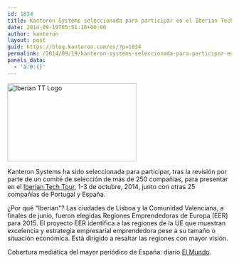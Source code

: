 ```yaml
---
id: 1834
title: Kanteron Systems seleccionada para participar en el Iberian Tech Tour
date: 2014-09-19T05:51:16+00:00
author: kanteron
layout: post
guid: https://blog.kanteron.com/es/?p=1834
permalink: /2014/09/19/kanteron-systems-seleccionada-para-participar-en-el-iberian-tech-tour/
panels_data:
  - 'a:0:{}'
---
```

[<img class="aligncenter" src="https://www.emprenemjunts.es/fotos/37506_foto1.png" alt="Iberian TT Logo" width="290" height="176" />](https://www.techtour.com/events/view.aspx?events_pages_id=2823)

Kanteron Systems ha sido seleccionada para participar, tras la revisión por parte de un comité de selección de más de 250 compañías, para presentar en el <a title="https://www.techtour.com/events/view.aspx?events_pages_id=2823" href="https://www.techtour.com/events/view.aspx?events_pages_id=2823" target="_blank">Iberian Tech Tour</a>, 1-3 de octubre, 2014, junto con otras 25 compañías de Portugal y España.

¿Por qué "Iberian"? Las ciudades de Lisboa y la Comunidad Valenciana, a finales de junio, fueron elegidas Regiones Emprendedoras de Europa (EER) para 2015. El proyecto EER identifica a las regiones de la UE que muestran excelencia y estrategia empresarial emprendedora pese a su tamaño o situación económica. Está dirigido a resaltar las regiones con mayor visión.

Cobertura mediática del mayor periódico de España: diario <a title="https://www.elmundo.es/economia/2014/10/02/542d122922601d051b8b4573.html" href="https://www.elmundo.es/economia/2014/10/02/542d122922601d051b8b4573.html" target="_blank">El Mundo</a>.